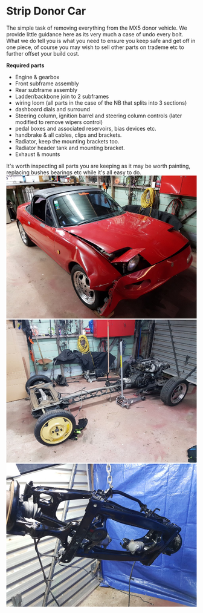 Strip Donor Car 
===

The simple task of removing everything from the MX5 donor vehicle. We provide little guidance here as its very much a case of undo every bolt. What we do tell you is what you need to ensure you keep safe and get off in one piece, of course you may wish to sell other parts on trademe etc to further offset your build cost.

**Required parts**
 - Engine & gearbox
 - Front subframe assembly
 - Rear subframe assembly
 - Ladder/backbone join to 2 subframes
 - wiring loom (all parts in the case of the NB that splits into 3 sections)
 - dashboard dials and surround
 - Steering column, ignition barrel and steering column controls (later modified to remove wipers control)
 - pedal boxes and associated reservoirs, bias devices etc.
 - handbrake & all cables, clips and brackets.
 - Radiator, keep the mounting brackets too.
 - Radiator header tank and mounting bracket.
 - Exhaust & mounts

It's worth inspecting all parts you are keeping as it may be worth painting, replacing bushes bearings etc while it's all easy to do.
![Donor Car](../images/20160425_175237.jpg)
![Stripped Donor](../images/20160501_175839.jpg) 
![Painting](../images/20160530_171556.jpg)
